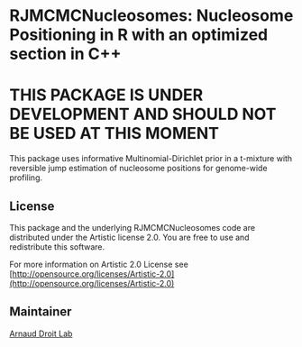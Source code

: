 RJMCMCNucleosomes: Nucleosome Positioning in R with an optimized section in C++
==============================================================

# THIS PACKAGE IS UNDER DEVELOPMENT AND SHOULD NOT BE USED AT THIS MOMENT #

This package uses informative Multinomial-Dirichlet prior in a t-mixture with 
reversible jump estimation of nucleosome positions for genome-wide profiling.

## License ##

This package and the underlying RJMCMCNucleosomes code are distributed under the 
Artistic license 2.0. You are free to use and redistribute this software. 

For more information on Artistic 2.0 License see
[http://opensource.org/licenses/Artistic-2.0](http://opensource.org/licenses/Artistic-2.0)

## Maintainer ##

[Arnaud Droit Lab](http://bioinformatique.ulaval.ca/home/ "Arnaud Droit Lab") 


